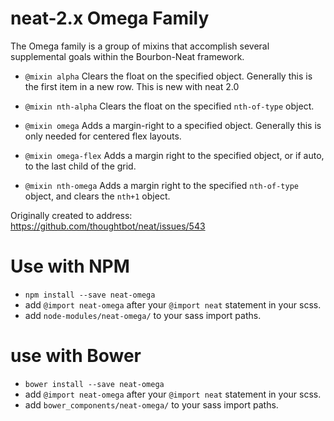 # neat-2.x Omega Family
The Omega family is a group of mixins that accomplish several supplemental goals within the Bourbon-Neat framework.

- `@mixin alpha` Clears the float on the specified object. Generally this is the first item in a new row. This is new with neat 2.0

- `@mixin nth-alpha` Clears the float on the specified `nth-of-type` object.

- `@mixin omega` Adds a margin-right to a specified object. Generally this is only needed for centered flex layouts.

- `@mixin omega-flex` Adds a margin right to the specified object, or if auto, to the last child of the grid.

- `@mixin nth-omega` Adds a margin right to the specified `nth-of-type` object, and clears the `nth+1` object.

Originally created to address: https://github.com/thoughtbot/neat/issues/543

# Use with NPM

- `npm install --save neat-omega`
- add `@import neat-omega` after your `@import neat` statement in your scss.
- add `node-modules/neat-omega/` to your sass import paths.

# use with Bower
- `bower install --save neat-omega`
- add `@import neat-omega` after your `@import neat` statement in your scss.
- add `bower_components/neat-omega/` to your sass import paths.
